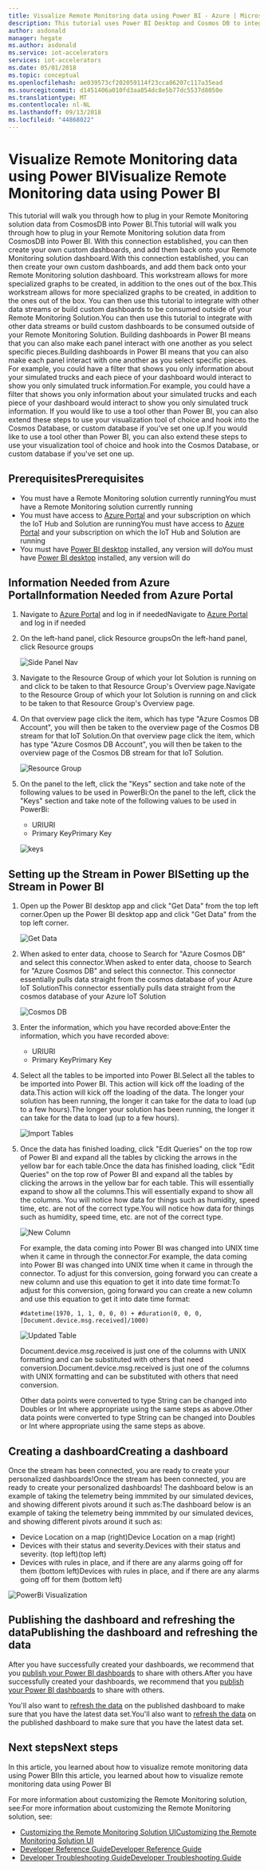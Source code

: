 ```yaml
---
title: Visualize Remote Monitoring data using Power BI - Azure | Microsoft Docs
description: This tutorial uses Power BI Desktop and Cosmos DB to integerate data from a Remote Monitoring solution into a customized visualization. This way users can build their own custom dashboards and share them out to users not on the solution.
author: asdonald
manager: hegate
ms.author: asdonald
ms.service: iot-accelerators
services: iot-accelerators
ms.date: 05/01/2018
ms.topic: conceptual
ms.openlocfilehash: ae039573cf202059114f23cca86207c117a35ead
ms.sourcegitcommit: d1451406a010fd3aa854dc8e5b77dc5537d8050e
ms.translationtype: MT
ms.contentlocale: nl-NL
ms.lasthandoff: 09/13/2018
ms.locfileid: "44868022"
---
```

# <a name="visualize-remote-monitoring-data-using-power-bi"></a><span data-ttu-id="0f98b-104">Visualize Remote Monitoring data using Power BI</span><span class="sxs-lookup"><span data-stu-id="0f98b-104">Visualize Remote Monitoring data using Power BI</span></span>

<span data-ttu-id="0f98b-105">This tutorial will walk you through how to plug in your Remote Monitoring solution data from CosmosDB into Power BI.</span><span class="sxs-lookup"><span data-stu-id="0f98b-105">This tutorial will walk you through how to plug in your Remote Monitoring solution data from CosmosDB into Power BI.</span></span> <span data-ttu-id="0f98b-106">With this connection established, you can then create your own custom dashboards, and add them back onto your Remote Monitoring solution dashboard.</span><span class="sxs-lookup"><span data-stu-id="0f98b-106">With this connection established, you can then create your own custom dashboards, and add them back onto your Remote Monitoring solution dashboard.</span></span> <span data-ttu-id="0f98b-107">This workstream allows for more specialized graphs to be created, in addition to the ones out of the box.</span><span class="sxs-lookup"><span data-stu-id="0f98b-107">This workstream allows for more specialized graphs to be created, in addition to the ones out of the box.</span></span> <span data-ttu-id="0f98b-108">You can then use this tutorial to integrate with other data streams or build custom dashboards to be consumed outside of your Remote Monitoring Solution.</span><span class="sxs-lookup"><span data-stu-id="0f98b-108">You can then use this tutorial to integrate with other data streams or build custom dashboards to be consumed outside of your Remote Monitoring Solution.</span></span> <span data-ttu-id="0f98b-109">Building dashboards in Power BI means that you can also make each panel interact with one another as you select specific pieces.</span><span class="sxs-lookup"><span data-stu-id="0f98b-109">Building dashboards in Power BI means that you can also make each panel interact with one another as you select specific pieces.</span></span> <span data-ttu-id="0f98b-110">For example, you could have a filter that shows you only information about your simulated trucks and each piece of your dashboard would interact to show you only simulated truck information.</span><span class="sxs-lookup"><span data-stu-id="0f98b-110">For example, you could have a filter that shows you only information about your simulated trucks and each piece of your dashboard would interact to show you only simulated truck information.</span></span> <span data-ttu-id="0f98b-111">If you would like to use a tool other than Power BI, you can also extend these steps to use your visualization tool of choice and hook into the Cosmos Database, or custom database if you've set one up.</span><span class="sxs-lookup"><span data-stu-id="0f98b-111">If you would like to use a tool other than Power BI, you can also extend these steps to use your visualization tool of choice and hook into the Cosmos Database, or custom database if you've set one up.</span></span> 

## <a name="prerequisites"></a><span data-ttu-id="0f98b-112">Prerequisites</span><span class="sxs-lookup"><span data-stu-id="0f98b-112">Prerequisites</span></span>

- <span data-ttu-id="0f98b-113">You must have a Remote Monitoring solution currently running</span><span class="sxs-lookup"><span data-stu-id="0f98b-113">You must have a Remote Monitoring solution currently running</span></span>
- <span data-ttu-id="0f98b-114">You must have access to [Azure Portal](https://portal.azure.com) and your subscription on which the IoT Hub and Solution are running</span><span class="sxs-lookup"><span data-stu-id="0f98b-114">You must have access to [Azure Portal](https://portal.azure.com) and your subscription on which the IoT Hub and Solution are running</span></span>
- <span data-ttu-id="0f98b-115">You must have [Power BI desktop](https://powerbi.microsoft.com) installed, any version will do</span><span class="sxs-lookup"><span data-stu-id="0f98b-115">You must have [Power BI desktop](https://powerbi.microsoft.com) installed, any version will do</span></span>


## <a name="information-needed-from-azure-portal"></a><span data-ttu-id="0f98b-116">Information Needed from Azure Portal</span><span class="sxs-lookup"><span data-stu-id="0f98b-116">Information Needed from Azure Portal</span></span>

1. <span data-ttu-id="0f98b-117">Navigate to [Azure Portal](https://portal.azure.com) and log in if needed</span><span class="sxs-lookup"><span data-stu-id="0f98b-117">Navigate to [Azure Portal](https://portal.azure.com) and log in if needed</span></span>

2. <span data-ttu-id="0f98b-118">On the left-hand panel, click Resource groups</span><span class="sxs-lookup"><span data-stu-id="0f98b-118">On the left-hand panel, click Resource groups</span></span>

    ![Side Panel Nav](./media/iot-accelerators-integrate-data-powerbi/side_panel.png)

3. <span data-ttu-id="0f98b-120">Navigate to the Resource Group of which your Iot Solution is running on and click to be taken to that Resource Group's Overview page.</span><span class="sxs-lookup"><span data-stu-id="0f98b-120">Navigate to the Resource Group of which your Iot Solution is running on and click to be taken to that Resource Group's Overview page.</span></span> 

4. <span data-ttu-id="0f98b-121">On that overview page click the item, which has type "Azure Cosmos DB Account", you will then be taken to the overview page of the Cosmos DB stream for that IoT Solution.</span><span class="sxs-lookup"><span data-stu-id="0f98b-121">On that overview page click the item, which has type "Azure Cosmos DB Account", you will then be taken to the overview page of the Cosmos DB stream for that IoT Solution.</span></span>

    ![Resource Group](./media/iot-accelerators-integrate-data-powerbi/resource_groups.png)

5. <span data-ttu-id="0f98b-123">On the panel to the left, click the "Keys" section and take note of the following values to be used in PowerBi:</span><span class="sxs-lookup"><span data-stu-id="0f98b-123">On the panel to the left, click the "Keys" section and take note of the following values to be used in PowerBi:</span></span>

    - <span data-ttu-id="0f98b-124">URI</span><span class="sxs-lookup"><span data-stu-id="0f98b-124">URI</span></span>
    - <span data-ttu-id="0f98b-125">Primary Key</span><span class="sxs-lookup"><span data-stu-id="0f98b-125">Primary Key</span></span>

    ![keys](./media/iot-accelerators-integrate-data-powerbi/keys.png)

## <a name="setting-up-the-stream-in-power-bi"></a><span data-ttu-id="0f98b-127">Setting up the Stream in Power BI</span><span class="sxs-lookup"><span data-stu-id="0f98b-127">Setting up the Stream in Power BI</span></span>
  
1. <span data-ttu-id="0f98b-128">Open up the Power BI desktop app and click "Get Data" from the top left corner.</span><span class="sxs-lookup"><span data-stu-id="0f98b-128">Open up the Power BI desktop app and click "Get Data" from the top left corner.</span></span> 

    ![Get Data](./media/iot-accelerators-integrate-data-powerbi/get_data.png)

2. <span data-ttu-id="0f98b-130">When asked to enter data, choose to Search for "Azure Cosmos DB" and select this connector.</span><span class="sxs-lookup"><span data-stu-id="0f98b-130">When asked to enter data, choose to Search for "Azure Cosmos DB" and select this connector.</span></span> <span data-ttu-id="0f98b-131">This connector essentially pulls data straight from the cosmos database of your Azure IoT Solution</span><span class="sxs-lookup"><span data-stu-id="0f98b-131">This connector essentially pulls data straight from the cosmos database of your Azure IoT Solution</span></span>
  
    ![Cosmos DB](./media/iot-accelerators-integrate-data-powerbi/cosmos_db.png)
  
3. <span data-ttu-id="0f98b-133">Enter the information, which you have recorded above:</span><span class="sxs-lookup"><span data-stu-id="0f98b-133">Enter the information, which you have recorded above:</span></span>

    * <span data-ttu-id="0f98b-134">URI</span><span class="sxs-lookup"><span data-stu-id="0f98b-134">URI</span></span>
    * <span data-ttu-id="0f98b-135">Primary Key</span><span class="sxs-lookup"><span data-stu-id="0f98b-135">Primary Key</span></span>

4. <span data-ttu-id="0f98b-136">Select all the tables to be imported into Power BI.</span><span class="sxs-lookup"><span data-stu-id="0f98b-136">Select all the tables to be imported into Power BI.</span></span> <span data-ttu-id="0f98b-137">This action will kick off the loading of the data.</span><span class="sxs-lookup"><span data-stu-id="0f98b-137">This action will kick off the loading of the data.</span></span> <span data-ttu-id="0f98b-138">The longer your solution has been running, the longer it can take for the data to load (up to a few hours).</span><span class="sxs-lookup"><span data-stu-id="0f98b-138">The longer your solution has been running, the longer it can take for the data to load (up to a few hours).</span></span> 

    ![Import Tables](./media/iot-accelerators-integrate-data-powerbi/import_tables.png)

5. <span data-ttu-id="0f98b-140">Once the data has finished loading, click "Edit Queries" on the top row of Power BI and expand all the tables by clicking the arrows in the yellow bar for each table.</span><span class="sxs-lookup"><span data-stu-id="0f98b-140">Once the data has finished loading, click "Edit Queries" on the top row of Power BI and expand all the tables by clicking the arrows in the yellow bar for each table.</span></span> <span data-ttu-id="0f98b-141">This will essentially expand to show all the columns.</span><span class="sxs-lookup"><span data-stu-id="0f98b-141">This will essentially expand to show all the columns.</span></span> <span data-ttu-id="0f98b-142">You will notice how data for things such as humidity, speed time, etc. are not of the correct type.</span><span class="sxs-lookup"><span data-stu-id="0f98b-142">You will notice how data for things such as humidity, speed time, etc. are not of the correct type.</span></span>

    ![New Column](./media/iot-accelerators-integrate-data-powerbi/new_column.png)
  
    <span data-ttu-id="0f98b-144">For example, the data coming into Power BI was changed into UNIX time when it came in through the connector.</span><span class="sxs-lookup"><span data-stu-id="0f98b-144">For example, the data coming into Power BI was changed into UNIX time when it came in through the connector.</span></span> <span data-ttu-id="0f98b-145">To adjust for this conversion, going forward you can create a new column and use this equation to get it into date time format:</span><span class="sxs-lookup"><span data-stu-id="0f98b-145">To adjust for this conversion, going forward you can create a new column and use this equation to get it into date time format:</span></span> 

    ```text
    #datetime(1970, 1, 1, 0, 0, 0) + #duration(0, 0, 0, [Document.device.msg.received]/1000)
    ```

    ![Updated Table](./media/iot-accelerators-integrate-data-powerbi/updated_table.png)
  
    <span data-ttu-id="0f98b-147">Document.device.msg.received is just one of the columns with UNIX formatting and can be substituted with others that need conversion.</span><span class="sxs-lookup"><span data-stu-id="0f98b-147">Document.device.msg.received is just one of the columns with UNIX formatting and can be substituted with others that need conversion.</span></span> 
  
    <span data-ttu-id="0f98b-148">Other data points were converted to type String can be changed into Doubles or Int where appropriate using the same steps as above.</span><span class="sxs-lookup"><span data-stu-id="0f98b-148">Other data points were converted to type String can be changed into Doubles or Int where appropriate using the same steps as above.</span></span>

## <a name="creating-a-dashboard"></a><span data-ttu-id="0f98b-149">Creating a dashboard</span><span class="sxs-lookup"><span data-stu-id="0f98b-149">Creating a dashboard</span></span>

<span data-ttu-id="0f98b-150">Once the stream has been connected, you are ready to create your personalized dashboards!</span><span class="sxs-lookup"><span data-stu-id="0f98b-150">Once the stream has been connected, you are ready to create your personalized dashboards!</span></span> <span data-ttu-id="0f98b-151">The dashboard below is an example of taking the telemetry being immmited by our simulated devices, and showing different pivots around it such as:</span><span class="sxs-lookup"><span data-stu-id="0f98b-151">The dashboard below is an example of taking the telemetry being immmited by our simulated devices, and showing different pivots around it such as:</span></span> 

* <span data-ttu-id="0f98b-152">Device Location on a map (right)</span><span class="sxs-lookup"><span data-stu-id="0f98b-152">Device Location on a map (right)</span></span>
* <span data-ttu-id="0f98b-153">Devices with their status and severity.</span><span class="sxs-lookup"><span data-stu-id="0f98b-153">Devices with their status and severity.</span></span> <span data-ttu-id="0f98b-154">(top left)</span><span class="sxs-lookup"><span data-stu-id="0f98b-154">(top left)</span></span>
* <span data-ttu-id="0f98b-155">Devices with rules in place, and if there are any alarms going off for them (bottom left)</span><span class="sxs-lookup"><span data-stu-id="0f98b-155">Devices with rules in place, and if there are any alarms going off for them (bottom left)</span></span>

![PowerBi Visualization](./media/iot-accelerators-integrate-data-powerbi/visual_data.png)

## <a name="publishing-the-dashboard-and-refreshing-the-data"></a><span data-ttu-id="0f98b-157">Publishing the dashboard and refreshing the data</span><span class="sxs-lookup"><span data-stu-id="0f98b-157">Publishing the dashboard and refreshing the data</span></span>

<span data-ttu-id="0f98b-158">After you have successfully created your dashboards, we recommend that you [publish your Power BI dashboards](https://docs.microsoft.com/power-bi/desktop-upload-desktop-files) to share with others.</span><span class="sxs-lookup"><span data-stu-id="0f98b-158">After you have successfully created your dashboards, we recommend that you [publish your Power BI dashboards](https://docs.microsoft.com/power-bi/desktop-upload-desktop-files) to share with others.</span></span>

<span data-ttu-id="0f98b-159">You'll also want to [refresh the data](https://docs.microsoft.com/power-bi/refresh-data) on the published dashboard to make sure that you have the latest data set.</span><span class="sxs-lookup"><span data-stu-id="0f98b-159">You'll also want to [refresh the data](https://docs.microsoft.com/power-bi/refresh-data) on the published dashboard to make sure that you have the latest data set.</span></span>

## <a name="next-steps"></a><span data-ttu-id="0f98b-160">Next steps</span><span class="sxs-lookup"><span data-stu-id="0f98b-160">Next steps</span></span>

<span data-ttu-id="0f98b-161">In this article, you learned about how to visualize remote monitoring data using Power BI</span><span class="sxs-lookup"><span data-stu-id="0f98b-161">In this article, you learned about how to visualize remote monitoring data using Power BI</span></span>

<span data-ttu-id="0f98b-162">For more information about customizing the Remote Monitoring solution, see:</span><span class="sxs-lookup"><span data-stu-id="0f98b-162">For more information about customizing the Remote Monitoring solution, see:</span></span>

* [<span data-ttu-id="0f98b-163">Customizing the Remote Monitoring Solution UI</span><span class="sxs-lookup"><span data-stu-id="0f98b-163">Customizing the Remote Monitoring Solution UI</span></span>](iot-accelerators-remote-monitoring-customize.md)
* [<span data-ttu-id="0f98b-164">Developer Reference Guide</span><span class="sxs-lookup"><span data-stu-id="0f98b-164">Developer Reference Guide</span></span>](https://github.com/Azure/azure-iot-pcs-remote-monitoring-dotnet/wiki/Developer-Reference-Guide)
* [<span data-ttu-id="0f98b-165">Developer Troubleshooting Guide</span><span class="sxs-lookup"><span data-stu-id="0f98b-165">Developer Troubleshooting Guide</span></span>](https://github.com/Azure/azure-iot-pcs-remote-monitoring-dotnet/wiki/Developer-Troubleshooting-Guide)

